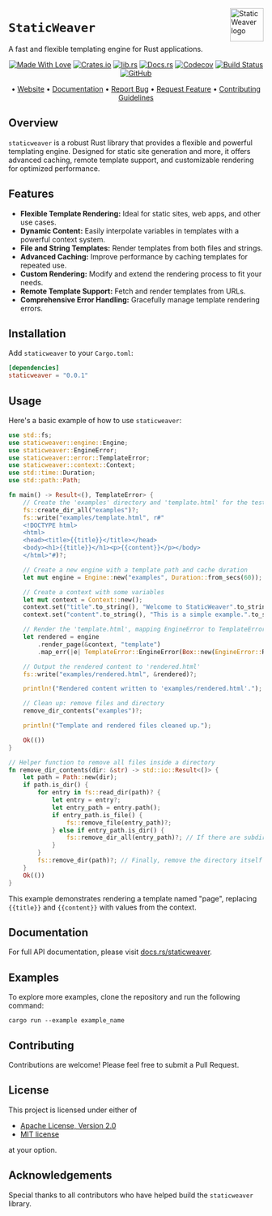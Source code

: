 <!-- markdownlint-disable MD033 MD041 -->
<img src="https://kura.pro/staticweaver/images/logos/staticweaver.svg"
alt="StaticWeaver logo" height="66" align="right" />
<!-- markdownlint-enable MD033 MD041 -->

# `StaticWeaver`

A fast and flexible templating engine for Rust applications.

<!-- markdownlint-disable MD033 MD041 -->
<center>
<!-- markdownlint-enable MD033 MD041 -->

[![Made With Love][made-with-rust]][08] [![Crates.io][crates-badge]][03] [![lib.rs][libs-badge]][01] [![Docs.rs][docs-badge]][04] [![Codecov][codecov-badge]][06] [![Build Status][build-badge]][07] [![GitHub][github-badge]][09]

• [Website][00] • [Documentation][04] • [Report Bug][02] • [Request Feature][02] • [Contributing Guidelines][05]

<!-- markdownlint-disable MD033 MD041 -->
</center>
<!-- markdownlint-enable MD033 MD041 -->

## Overview

`staticweaver` is a robust Rust library that provides a flexible and powerful templating engine. Designed for static site generation and more, it offers advanced caching, remote template support, and customizable rendering for optimized performance.

## Features

- **Flexible Template Rendering:** Ideal for static sites, web apps, and other use cases.
- **Dynamic Content:** Easily interpolate variables in templates with a powerful context system.
- **File and String Templates:** Render templates from both files and strings.
- **Advanced Caching:** Improve performance by caching templates for repeated use.
- **Custom Rendering:** Modify and extend the rendering process to fit your needs.
- **Remote Template Support:** Fetch and render templates from URLs.
- **Comprehensive Error Handling:** Gracefully manage template rendering errors.

## Installation

Add `staticweaver` to your `Cargo.toml`:

```toml
[dependencies]
staticweaver = "0.0.1"
```

## Usage

Here's a basic example of how to use `staticweaver`:

```rust
use std::fs;
use staticweaver::engine::Engine;
use staticweaver::EngineError;
use staticweaver::error::TemplateError;
use staticweaver::context::Context;
use std::time::Duration;
use std::path::Path;

fn main() -> Result<(), TemplateError> {
    // Create the 'examples' directory and 'template.html' for the test
    fs::create_dir_all("examples")?;
    fs::write("examples/template.html", r#"
    <!DOCTYPE html>
    <html>
    <head><title>{{title}}</title></head>
    <body><h1>{{title}}</h1><p>{{content}}</p></body>
    </html>"#)?;

    // Create a new engine with a template path and cache duration
    let mut engine = Engine::new("examples", Duration::from_secs(60));

    // Create a context with some variables
    let mut context = Context::new();
    context.set("title".to_string(), "Welcome to StaticWeaver".to_string());
    context.set("content".to_string(), "This is a simple example.".to_string());

    // Render the 'template.html', mapping EngineError to TemplateError
    let rendered = engine
        .render_page(&context, "template")
        .map_err(|e| TemplateError::EngineError(Box::new(EngineError::Render(format!("Rendering failed: {:?}", e)))))?;

    // Output the rendered content to 'rendered.html'
    fs::write("examples/rendered.html", &rendered)?;

    println!("Rendered content written to 'examples/rendered.html'.");

    // Clean up: remove files and directory
    remove_dir_contents("examples")?;

    println!("Template and rendered files cleaned up.");

    Ok(())
}

// Helper function to remove all files inside a directory
fn remove_dir_contents(dir: &str) -> std::io::Result<()> {
    let path = Path::new(dir);
    if path.is_dir() {
        for entry in fs::read_dir(path)? {
            let entry = entry?;
            let entry_path = entry.path();
            if entry_path.is_file() {
                fs::remove_file(entry_path)?;
            } else if entry_path.is_dir() {
                fs::remove_dir_all(entry_path)?; // If there are subdirectories, remove them recursively
            }
        }
        fs::remove_dir(path)?; // Finally, remove the directory itself
    }
    Ok(())
}
```

This example demonstrates rendering a template named "page", replacing `{{title}}` and `{{content}}` with values from the context.

## Documentation

For full API documentation, please visit [docs.rs/staticweaver][04].

## Examples

To explore more examples, clone the repository and run the following command:

```shell
cargo run --example example_name
```

## Contributing

Contributions are welcome! Please feel free to submit a Pull Request.

## License

This project is licensed under either of

- [Apache License, Version 2.0][10]
- [MIT license][11]

at your option.

## Acknowledgements

Special thanks to all contributors who have helped build the `staticweaver` library.

[00]: https://staticweaver.com
[01]: https://lib.rs/crates/staticweaver
[02]: https://github.com/sebastienrousseau/staticweaver/issues
[03]: https://crates.io/crates/staticweaver
[04]: https://docs.rs/staticweaver
[05]: https://github.com/sebastienrousseau/staticweaver/blob/main/CONTRIBUTING.md
[06]: https://codecov.io/gh/sebastienrousseau/staticweaver
[07]: https://github.com/sebastienrousseau/staticweaver/actions?query=branch%3Amain
[08]: https://www.rust-lang.org/
[09]: https://github.com/sebastienrousseau/staticweaver
[10]: https://www.apache.org/licenses/LICENSE-2.0
[11]: https://opensource.org/licenses/MIT

[build-badge]: https://img.shields.io/github/actions/workflow/status/sebastienrousseau/staticweaver/release.yml?branch=main&style=for-the-badge&logo=github
[codecov-badge]: https://img.shields.io/codecov/c/github/sebastienrousseau/staticweaver?style=for-the-badge&token=psbZ8MASWj&logo=codecov
[crates-badge]: https://img.shields.io/crates/v/staticweaver.svg?style=for-the-badge&color=fc8d62&logo=rust
[docs-badge]: https://img.shields.io/badge/docs.rs-staticweaver-66c2a5?style=for-the-badge&labelColor=555555&logo=docs.rs
[github-badge]: https://img.shields.io/badge/github-sebastienrousseau/staticweaver-8da0cb?style=for-the-badge&labelColor=555555&logo=github
[libs-badge]: https://img.shields.io/badge/lib.rs-v0.0.1-orange.svg?style=for-the-badge
[made-with-rust]: https://img.shields.io/badge/rust-f04041?style=for-the-badge&labelColor=c0282d&logo=rust
